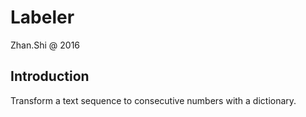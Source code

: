 Labeler
=======

Zhan.Shi @ 2016

Introduction
------------

Transform a text sequence to consecutive numbers with a dictionary.

